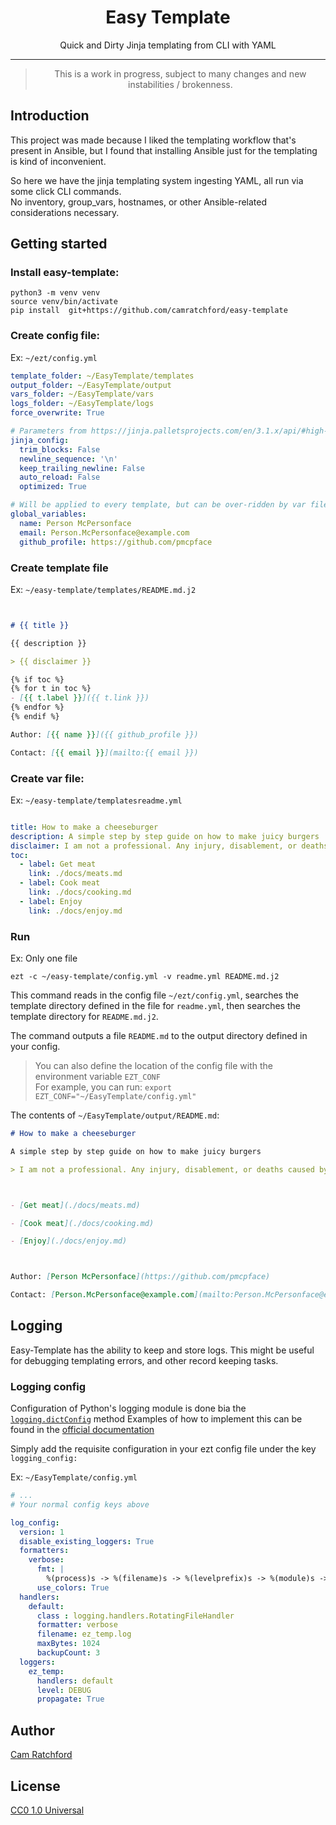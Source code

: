 <h1 align="center">Easy Template</h1>
<p align="center">
Quick and Dirty Jinja templating from CLI with YAML
</p>

---

> <p align="center">
>  This is a work in progress, subject to many changes and new instabilities / brokenness.
> </p>

## Introduction
This project was made because I liked the templating workflow that's present in Ansible,
but I found that installing Ansible just for the templating is kind of inconvenient.

So here we have the jinja templating system ingesting YAML, all run via some click CLI commands.  
No inventory, group_vars, hostnames, or other Ansible-related considerations necessary.

## Getting started

### Install easy-template:
```shell
python3 -m venv venv
source venv/bin/activate
pip install  git+https://github.com/camratchford/easy-template
```

### Create config file:

Ex: `~/ezt/config.yml`
```yaml
template_folder: ~/EasyTemplate/templates
output_folder: ~/EasyTemplate/output
vars_folder: ~/EasyTemplate/vars
logs_folder: ~/EasyTemplate/logs
force_overwrite: True

# Parameters from https://jinja.palletsprojects.com/en/3.1.x/api/#high-level-api are passed to the Jinja environment object
jinja_config:
  trim_blocks: False
  newline_sequence: '\n'
  keep_trailing_newline: False
  auto_reload: False
  optimized: True

# Will be applied to every template, but can be over-ridden by var files
global_variables:
  name: Person McPersonface
  email: Person.McPersonface@example.com
  github_profile: https://github.com/pmcpface

```

### Create template file

Ex: `~/easy-template/templates/README.md.j2`
```markdown


# {{ title }}

{{ description }}

> {{ disclaimer }}

{% if toc %}
{% for t in toc %}
- [{{ t.label }}]({{ t.link }})
{% endfor %}
{% endif %}

Author: [{{ name }}]({{ github_profile }})

Contact: [{{ email }}](mailto:{{ email }})
```

### Create var file:
Ex: `~/easy-template/templatesreadme.yml`
```yaml

title: How to make a cheeseburger
description: A simple step by step guide on how to make juicy burgers
disclaimer: I am not a professional. Any injury, disablement, or deaths caused by the burgers you consume are not my fault.
toc:
  - label: Get meat
    link: ./docs/meats.md
  - label: Cook meat
    link: ./docs/cooking.md
  - label: Enjoy
    link: ./docs/enjoy.md
```

### Run

Ex: Only one file
```shell
ezt -c ~/easy-template/config.yml -v readme.yml README.md.j2
```
This command reads in the config file `~/ezt/config.yml`, searches the template directory defined in the file for `readme.yml`,
then searches the template directory for `README.md.j2`.

The command outputs a file `README.md` to the output directory defined in your config.

> You can also define the location of the config file with the environment variable `EZT_CONF` <br>
> For example, you can run:
> `export EZT_CONF="~/EasyTemplate/config.yml"`

The contents of `~/EasyTemplate/output/README.md`:
```markdown
# How to make a cheeseburger

A simple step by step guide on how to make juicy burgers

> I am not a professional. Any injury, disablement, or deaths caused by the burgers you consume are not my fault.



- [Get meat](./docs/meats.md)

- [Cook meat](./docs/cooking.md)

- [Enjoy](./docs/enjoy.md)



Author: [Person McPersonface](https://github.com/pmcpface)

Contact: [Person.McPersonface@example.com](mailto:Person.McPersonface@example.com)
```

## Logging
Easy-Template has the ability to keep and store logs. This might be useful for debugging templating errors, and other record keeping tasks.

### Logging config

Configuration of Python's logging module is done bia the [`logging.dictConfig`](https://docs.python.org/3/library/logging.config.html#logging.config.dictConfig) method
Examples of how to implement this can be found in the [official documentation](https://docs.python.org/3/library/logging.config.html#dictionary-schema-details)

Simply add the requisite configuration in your ezt config file under the key `logging_config:`

Ex: `~/EasyTemplate/config.yml`
```yaml
# ...
# Your normal config keys above

log_config:
  version: 1
  disable_existing_loggers: True
  formatters:
    verbose:
      fmt: |
        %(process)s -> %(filename)s -> %(levelprefix)s -> %(module)s -> %(funcName)s -> %(lineno)s ->> %(message)s
      use_colors: True
  handlers:
    default:
      class : logging.handlers.RotatingFileHandler
      formatter: verbose
      filename: ez_temp.log
      maxBytes: 1024
      backupCount: 3
  loggers:
    ez_temp:
      handlers: default
      level: DEBUG
      propagate: True
```


## Author
[Cam Ratchford](https://github.com/camratchford)

## License
[CC0 1.0 Universal](./LICENSE)
